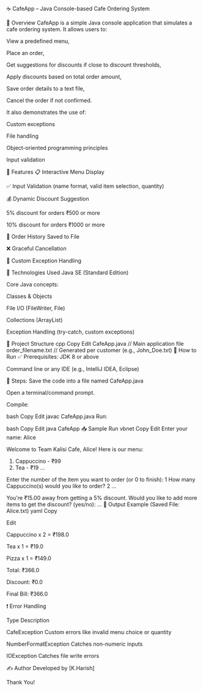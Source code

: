 ☕ CafeApp – Java Console-based Cafe Ordering System


📌 Overview
CafeApp is a simple Java console application that simulates a cafe ordering system. It allows users to:

View a predefined menu,

Place an order,

Get suggestions for discounts if close to discount thresholds,

Apply discounts based on total order amount,

Save order details to a text file,

Cancel the order if not confirmed.

It also demonstrates the use of:

Custom exceptions

File handling

Object-oriented programming principles

Input validation

🧾 Features
📋 Interactive Menu Display

✅ Input Validation (name format, valid item selection, quantity)

💰 Dynamic Discount Suggestion

5% discount for orders ₹500 or more

10% discount for orders ₹1000 or more

💾 Order History Saved to File

❌ Graceful Cancellation

🔐 Custom Exception Handling

🧠 Technologies Used
Java SE (Standard Edition)

Core Java concepts:

Classes & Objects

File I/O (FileWriter, File)

Collections (ArrayList)

Exception Handling (try-catch, custom exceptions)

📂 Project Structure
cpp
Copy
Edit
CafeApp.java           // Main application file
order_filename.txt     // Generated per customer (e.g., John_Doe.txt)
🚀 How to Run
✅ Prerequisites:
JDK 8 or above

Command line or any IDE (e.g., IntelliJ IDEA, Eclipse)

🔧 Steps:
Save the code into a file named CafeApp.java

Open a terminal/command prompt.

Compile:

bash
Copy
Edit
javac CafeApp.java
Run:

bash
Copy
Edit
java CafeApp
📥 Sample Run
vbnet
Copy
Edit
Enter your name: Alice

Welcome to Team Kalisi Cafe, Alice!
Here is our menu:
1. Cappuccino - ₹99
2. Tea        - ₹19
...

Enter the number of the item you want to order (or 0 to finish):
1
How many Cappuccino(s) would you like to order?
2
...

You're ₹15.00 away from getting a 5% discount.
Would you like to add more items to get the discount? (yes/no):
...
📄 Output Example (Saved File: Alice.txt)
yaml
Copy

Edit

Cappuccino x 2 = ₹198.0

Tea x 1 = ₹19.0

Pizza x 1 = ₹149.0

Total: ₹366.0

Discount: ₹0.0

Final Bill: ₹366.0

❗ Error Handling

Type	Description

CafeException	Custom errors like invalid menu choice or quantity

NumberFormatException	Catches non-numeric inputs

IOException	Catches file write errors

✍️ Author
Developed by [K.Harish]

Thank You! 
